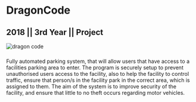 # DragonCode
## 2018 || 3rd Year || Project
![dragon code](https://user-images.githubusercontent.com/28861857/36523951-c61571f0-17ac-11e8-9644-1b10abf68715.png)
###
Fully automated parking system, that will allow users that have access to a facilities parking area to enter.
The program is securely setup to prevent unauthorised users access to the facility, also to help the facility
to control traffic, ensure that person/s in the facility park in the correct area, which is assigned to them.
The aim of the system is to improve security of the facility, and ensure that little to no theft occurs regarding motor vehicles.
